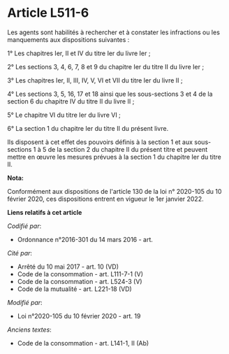 # Article L511-6

Les agents sont habilités à rechercher et à constater les infractions ou les manquements aux dispositions suivantes :

1° Les chapitres Ier, II et IV du titre Ier du livre Ier ;

2° Les sections 3, 4, 6, 7, 8 et 9 du chapitre Ier du titre II du livre Ier ;

3° Les chapitres Ier, II, III, IV, V, VI et VII du titre Ier du livre II ;

4° Les sections 3, 5, 16, 17 et 18 ainsi que les sous-sections 3 et 4 de la section 6 du chapitre IV du titre II du livre
II ;

5° Le chapitre VI du titre Ier du livre VI ;

6° La section 1 du chapitre Ier du titre II du présent livre.

Ils disposent à cet effet des pouvoirs définis à la section 1 et aux sous-sections 1 à 5 de la section 2 du chapitre II du
présent titre et peuvent mettre en œuvre les mesures prévues à la section 1 du chapitre Ier du titre II.

**Nota:**

Conformément aux dispositions de l'article 130 de la loi n° 2020-105 du 10 février 2020, ces dispositions entrent en vigueur
le 1er janvier 2022.

**Liens relatifs à cet article**

_Codifié par_:

  - Ordonnance n°2016-301 du 14 mars 2016 - art.

_Cité par_:

  - Arrêté du 10 mai 2017 - art. 10 (VD)
  - Code de la consommation - art. L111-7-1 (V)
  - Code de la consommation - art. L524-3 (V)
  - Code de la mutualité - art. L221-18 (VD)

_Modifié par_:

  - Loi n°2020-105 du 10 février 2020 - art. 19

_Anciens textes_:

  - Code de la consommation - art. L141-1, II (Ab)
